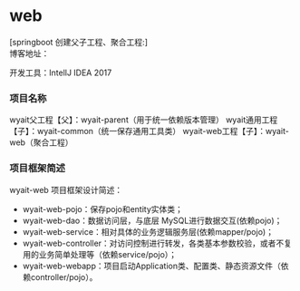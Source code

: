 # web
[springboot 创建父子工程、聚合工程:]  
博客地址：

开发工具：IntellJ IDEA 2017  

### 项目名称
wyait父工程【父】：wyait-parent（用于统一依赖版本管理）
wyait通用工程【子】：wyait-common（统一保存通用工具类）
wyait-web工程【子】：wyait-web（聚合工程）  

### 项目框架简述

wyait-web 项目框架设计简述：
 
-	wyait-web-pojo：保存pojo和entity实体类；
-	wyait-web-dao：数据访问层，与底层 MySQL进行数据交互(依赖pojo)；
-	wyait-web-service：相对具体的业务逻辑服务层(依赖mapper/pojo)；
-	wyait-web-controller：对访问控制进行转发，各类基本参数校验，或者不复用的业务简单处理等（依赖service/pojo）；
-	wyait-web-webapp：项目启动Application类、配置类、静态资源文件（依赖controller/pojo）。

